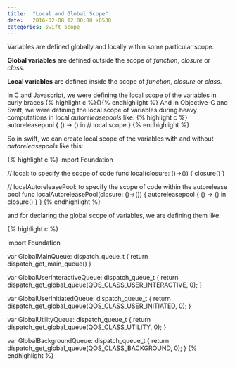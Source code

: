 ```yaml
---
title:  "Local and Global Scope"
date:   2016-02-08 12:00:00 +0530
categories: swift scope
---
```


Variables are defined globally and locally within some particular scope.

**Global variables** are defined outside the scope of *function*, *closure* or *class*.

**Local variables** are defined inside the scope of *function*, *closure* or *class*.

In C and Javascript, we were defining the local scope of the variables in curly braces {% highlight c %}{}{% endhighlight %}
And in Objective-C and Swift, we were defining the local scope of variables during heavy computations in local *autoreleasepools* like:
{% highlight c %}
  autoreleasepool { () -> () in
      // local scope
  }
{% endhighlight %}

So in swift, we can create local scope of the variables with and without *autoreleasepools* like this:

{% highlight c %}
import Foundation

// local: to specify the scope of code
func local(closure: ()->()) {
    closure()
}

// localAutoreleasePool: to specify the scope of code within the autorelease pool
func localAutoreleasePool(closure: ()->()) {
    autoreleasepool { () -> () in
        closure()
    }
}
{% endhighlight %}


and for declaring the global scope of variables, we are defining them like:

{% highlight c %}

import Foundation

var GlobalMainQueue: dispatch_queue_t {
    return dispatch_get_main_queue()
}

var GlobalUserInteractiveQueue: dispatch_queue_t {
    return dispatch_get_global_queue(QOS_CLASS_USER_INTERACTIVE, 0);
}

var GlobalUserInitiatedQueue: dispatch_queue_t {
    return dispatch_get_global_queue(QOS_CLASS_USER_INITIATED, 0);
}

var GlobalUtilityQueue: dispatch_queue_t {
    return dispatch_get_global_queue(QOS_CLASS_UTILITY, 0);
}

var GlobalBackgroundQueue: dispatch_queue_t {
    return dispatch_get_global_queue(QOS_CLASS_BACKGROUND, 0);
}
{% endhighlight %}
